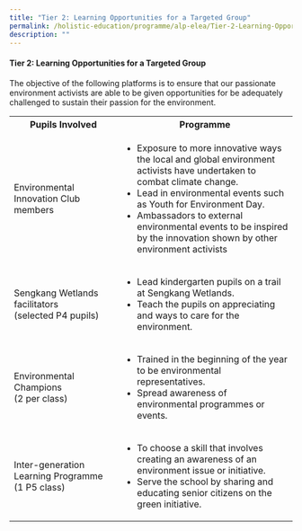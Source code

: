 ```yaml
---
title: "Tier 2: Learning Opportunities for a Targeted Group"
permalink: /holistic-education/programme/alp-elea/Tier-2-Learning-Opportunities-for-a-Targeted-Group/
description: ""
---
```

#### Tier 2: Learning Opportunities for a Targeted Group
The objective of the following platforms is to ensure that our passionate environment activists are able to be given opportunities for be adequately challenged to sustain their passion for the environment.

<table>
  <tbody>
    <tr>
      <th style="width: 297px;">Pupils Involved
      </th>
      <th style="width: 557px;">Programme
      </th>
    </tr>
    <tr>
      <td style="width: 60px;">Environmental Innovation Club members
        <br>
      </td>
      <td style="text-align: left; width: 60px;">
        <ul>
          <li>Exposure to more innovative ways the local and global environment activists have undertaken to combat climate change.
            <br>
          </li>
          <li>Lead in environmental events such as Youth for Environment Day.
          </li>
          <li>Ambassadors to external environmental events to be inspired by the innovation shown by other environment activists
          </li>
        </ul>
      </td>
    </tr>
    <tr>
      <td style="width: 60px;">Sengkang Wetlands facilitators
        <br>(selected P4 pupils)
        <br>
      </td>
      <td style="text-align: left; width: 60px;">
        <ul>
          <li>Lead kindergarten pupils on a trail at Sengkang Wetlands.
          </li>
          <li>Teach the pupils on appreciating and ways to care for the environment.
            <br>
          </li>
        </ul>
      </td>
    </tr>
    <tr>
      <td>Environmental Champions
        <br>(2 per class)
      </td>
      <td style="text-align: left;">
        <ul>
          <li>Trained in the beginning of the year to be environmental representatives.
          </li>
          <li>Spread awareness of environmental programmes or events.
          </li>
        </ul>
      </td>
    </tr>
    <tr>
      <td>Inter-generation Learning Programme
        <br>(1 P5 class)
      </td>
      <td style="text-align: left;">
        <ul>
          <li>To choose a skill that involves creating an awareness of an environment issue or initiative.
          </li>
          <li>Serve the school by sharing and educating senior citizens on the green initiative.
            <br>
          </li>
        </ul>
      </td>
    </tr>
  </tbody>
</table>